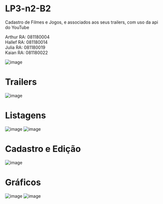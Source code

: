# LP3-n2-B2

Cadastro de Filmes e Jogos, e associados aos seus trailers, com uso da api do YouTube

Arthur RA: 081180004 </br>
Hallef RA: 081180014 </br>
Julia  RA: 081180019 </br>
Kaian  RA: 081180022 </br>

![image](https://user-images.githubusercontent.com/68759070/120958462-2bab4600-c72e-11eb-9942-d80355e7b387.png)

# Trailers
![image](https://user-images.githubusercontent.com/68759070/120958507-4087d980-c72e-11eb-85d7-bb2824887bd2.png)

# Listagens
![image](https://user-images.githubusercontent.com/68759070/120958544-55646d00-c72e-11eb-9de3-57733577d539.png)
![image](https://user-images.githubusercontent.com/68759070/120958547-585f5d80-c72e-11eb-86f8-6832f9777b70.png)

# Cadastro e Edição
![image](https://user-images.githubusercontent.com/68759070/120958525-48e01480-c72e-11eb-916c-e78b157023c7.png)


# Gráficos
![image](https://user-images.githubusercontent.com/68759070/120958421-18987600-c72e-11eb-83b5-b6104cfa7719.png)
![image](https://user-images.githubusercontent.com/68759070/120958443-20f0b100-c72e-11eb-9109-f49e6494d291.png)
